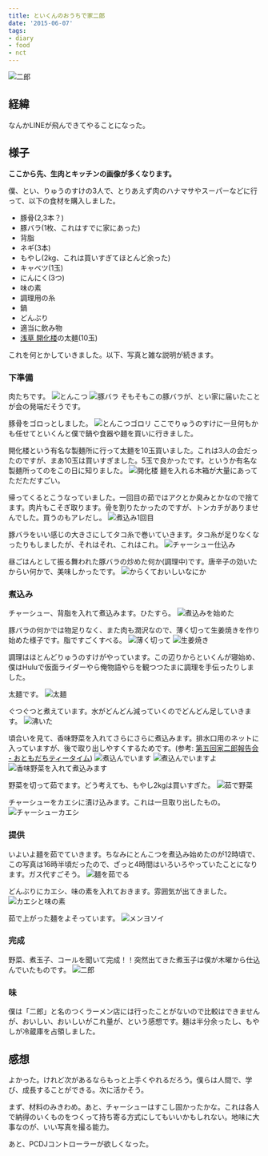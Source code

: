 ```yaml
---
title: といくんのおうちで家二郎
date: '2015-06-07'
tags:
- diary
- food
- nct
---
```


![二郎](2015/homemade-jiro-01.jpg)

## 経緯

なんかLINEが飛んできてやることになった。


## 様子

__ここから先、生肉とキッチンの画像が多くなります。__


僕、とい、りゅうのすけの3人で、とりあえず肉のハナマサやスーパーなどに行って、以下の食材を購入しました。

- 豚骨(2,3本？)
- 豚バラ(1枚、これはすでに家にあった)
- 背脂
- ネギ(3本)
- もやし(2kg、これは買いすぎてほとんど余った)
- キャベツ(1玉)
- にんにく(3つ)
- 味の素
- 調理用の糸
- 鍋
- どんぶり
- 適当に飲み物
- [浅草 開化楼](http://www.kaikarou.jp/front/bin/home.phtml)の太麺(10玉)

これを何とかしていきました。以下、写真と雑な説明が続きます。

### 下準備

肉たちです。
![とんこつ](2015/homemade-jiro-02.jpg)
![豚バラ](2015/homemade-jiro-03.jpg)
そもそもこの豚バラが、とい家に届いたことが会の発端だそうです。


豚骨をゴロっとしました。
![とんこつゴロリ](2015/homemade-jiro-04.jpg)
ここでりゅうのすけに一旦何もかも任せてといくんと僕で鍋や食器や麺を買いに行きました。


開化楼という有名な製麺所に行って太麺を10玉買いました。これは3人の会だったのですが、まあ10玉は買いすぎました。5玉で良かったです。というか有名な製麺所ってのをこの日に知りました。
![開化楼](2015/homemade-jiro-05.jpg)
麺を入れる木箱が大量にあってただただすごい。


帰ってくるとこうなっていました。一回目の茹ではアクとか臭みとかなので捨てます。肉片もこそぎ取ります。骨を割りたかったのですが、トンカチがありませんでした。買うのもアレだし。
![煮込み1回目](2015/homemade-jiro-06.jpg)


豚バラをいい感じの大きさにしてタコ糸で巻いていきます。タコ糸が足りなくなったりもしましたが、それはそれ、これはこれ。
![チャーシュー仕込み](2015/homemade-jiro-07.jpg)


昼ごはんとして振る舞われた豚バラの炒めた何か(調理中)です。唐辛子の効いたからい何かで、美味しかったです。
![からくておいしいなにか](2015/homemade-jiro-08.jpg)

### 煮込み

チャーシュー、背脂を入れて煮込みます。ひたすら。
![煮込みを始めた](2015/homemade-jiro-09.jpg)


豚バラの何かでは物足りなく、また肉も潤沢なので、薄く切って生姜焼きを作り始めた様子です。脂ですごくすべる。
![薄く切って](2015/homemade-jiro-10.jpg)
![生姜焼き](2015/homemade-jiro-11.jpg)


調理はほとんどりゅうのすけがやっています。この辺りからといくんが寝始め、僕はHuluで仮面ライダーやら俺物語やらを観つつたまに調理を手伝ったりしました。


太麺です。
![太麺](2015/homemade-jiro-12.jpg)


ぐつぐつと煮えています。水がどんどん減っていくのでどんどん足していきます。
![沸いた](2015/homemade-jiro-13.jpg)


頃合いを見て、香味野菜を入れてさらにさらに煮込みます。排水口用のネットに入っていますが、後で取り出しやすくするためです。(参考: [第五回家二郎報告会 - おともだちティータイム](http://shunirr.hatenablog.jp/entry/2014/11/25/160524))
![煮込んでいます](2015/homemade-jiro-14.jpg)
![煮込んでいますよ](2015/homemade-jiro-15.jpg)
![香味野菜を入れて煮込みます](2015/homemade-jiro-16.jpg)


野菜を切って茹でます。どう考えても、もやし2kgは買いすぎた。
![茹で野菜](2015/homemade-jiro-17.jpg)


チャーシューをカエシに漬け込みます。これは一旦取り出したもの。
![チャーシューカエシ](2015/homemade-jiro-18.jpg)

### 提供

いよいよ麺を茹でていきます。ちなみにとんこつを煮込み始めたのが12時頃で、この写真は16時半頃だったので、ざっと4時間はいろいろやっていたことになります。ガス代すごそう。
![麺を茹でる](2015/homemade-jiro-19.jpg)


どんぶりにカエシ、味の素を入れておきます。雰囲気が出てきました。
![カエシと味の素](2015/homemade-jiro-20.jpg)


茹で上がった麺をよそっています。
![メンヨソイ](2015/homemade-jiro-21.jpg)

### 完成

野菜、煮玉子、コールを聞いて完成！！突然出てきた煮玉子は僕が木曜から仕込んでいたものです。
![二郎](2015/homemade-jiro-01.jpg)

### 味

僕は「二郎」と名のつくラーメン店には行ったことがないので比較はできませんが、おいしい、おいしいがこれ量が、という感想です。麺は半分余ったし、もやしが冷蔵庫を占領しました。


## 感想

よかった。けれど次があるならもっと上手くやれるだろう。僕らは人間で、学び、成長することができる。次に活かそう。


まず、材料のみきわめ。あと、チャーシューはすこし固かったかな。これは各人で納得のいくものをつくって持ち寄る方式にしてもいいかもしれない。地味に大事なのが、いい写真を撮る能力。


あと、PCDJコントローラーが欲しくなった。
